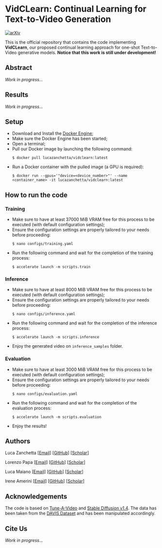 # VidCLearn: Continual Learning for Text-to-Video Generation

[![arXiv](https://img.shields.io/badge/arXiv-1234.56789-b31b1b.svg)]()

This is the official repository that contains the code implementing **VidCLearn**, our proposed continual learning approach for one-shot Text-to-Video generative models. **Notice that this work is still under development!**

## Abstract
*Work in progress...*

## Results
*Work in progress...*

## Setup
- Download and Install the [Docker Engine](https://www.docker.com/products/docker-desktop/);
- Make sure the Docker Engine has been started;
- Open a terminal;
- Pull our Docker image by launching the following command:
  ```
  $ docker pull lucazanchetta/vidclearn:latest
  ```
- Run a Docker container with the pulled image (a GPU is required):
  ```
  $ docker run --gpus='"device=<device_number>"' --name <container_name> -it lucazanchetta/vidclearn:latest
  ```

## How to run the code

### Training
- Make sure to have at least 37000 MiB VRAM free for this process to be executed (with default configuration settings);
- Ensure the configuration settings are properly tailored to your needs before proceeding:
  ```
  $ nano configs/training.yaml
  ```
- Run the following command and wait for the completion of the training process:
  ```
  $ accelerate launch -m scripts.train
  ```

### Inference
- Make sure to have at least 8000 MiB VRAM free for this process to be executed (with default configuration settings);
- Ensure the configuration settings are properly tailored to your needs before proceeding:
  ```
  $ nano configs/inference.yaml
  ```
- Run the following command and wait for the completion of the inference process:
  ```
  $ accelerate launch -m scripts.inference
  ```
- Enjoy the generated video on `inference_samples` folder.

### Evaluation
- Make sure to have at least 3000 MiB VRAM free for this process to be executed (with default configuration settings);
- Ensure the configuration settings are properly tailored to your needs before proceeding:
  ```
  $ nano configs/evaluation.yaml
  ```
- Run the following command and wait for the completion of the evaluation process:
  ```
  $ accelerate launch -m scripts.evaluation
  ```
- Enjoy the results!

## Authors
Luca Zanchetta [[Email]()] [[GitHub]()] [[Scholar]()]

Lorenzo Papa [[Email]()] [[GitHub]()] [[Scholar]()]

Luca Maiano [[Email]()] [[GitHub]()] [[Scholar]()]

Irene Amerini [[Email]()] [[GitHub]()] [[Scholar]()]

## Acknowledgements
The code is based on [Tune-A-Video](https://github.com/showlab/Tune-A-Video) and [Stable Diffusion v1.4](https://huggingface.co/CompVis/stable-diffusion-v1-4). The data has been taken from the [DAVIS Dataset](https://davischallenge.org/davis2017/code.html) and has been manipulated accordingly.

## Cite Us
*Work in progress...*
